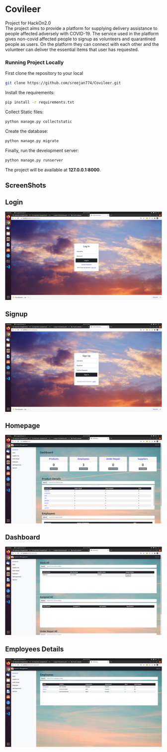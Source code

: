 # Covileer
Project for HackOn2.0  
The project aims to provide a platform for supplying delivery assistance to people affected adversely with COVID-19.
The service used in the platform gives non-covid affected people to signup as volunteers and quarantined people as users.
On the platform they can connect with each other and the volunteer can deliver the essential items that user has requested.

### Running Project Locally 
First clone the repository to your local
```bash
git clone https://github.com/sreejan774/Covileer.git
```
Install the requirements:

```bash
pip install -r requirements.txt
```
Collect Static files:

```bash
python manage.py collectstatic
```
Create the database:

```bash
python manage.py migrate
```
Finally, run the development server:

```bash
python manage.py runserver
```
The project will be available at **127.0.0.1:8000**.

## ScreenShots  
Login
---
![](ScreenShots/login.png)

Signup
---
![](ScreenShots/signup.png)

Homepage
---
![](ScreenShots/dashboard.png)

Dashboard
---
![](ScreenShots/stock.png)

Employees Details
---
![](ScreenShots/employees.png)